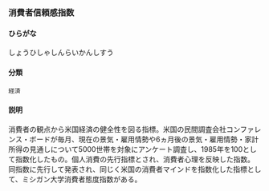<div style="display:none;">

## [あ行](securities-terms?id=あ行)
## [か行](securities-terms?id=か行)
## [さ行](securities-terms?id=さ行)

</div>

### 消費者信頼感指数

#### ひらがな

しょうひしゃしんらいかんしすう

#### 分類

`経済`

#### 説明

消費者の観点から米国経済の健全性を図る指標。米国の民間調査会社コンファレンス・ボードが毎月、現在の景気・雇用情勢や6ヵ月後の景気・雇用情勢・家計所得の見通しについて5000世帯を対象にアンケート調査し、1985年を100として指数化したもの。個人消費の先行指標とされ、消費者心理を反映した指数。同指数に先行して発表され、同じく米国の消費者マインドを指数化した指標として、ミシガン大学消費者態度指数がある。

<div style="display:none;">

## [た行](securities-terms?id=た行)
## [な行](securities-terms?id=な行)
## [は行](securities-terms?id=は行)
## [ま行](securities-terms?id=ま行)
## [や行](securities-terms?id=や行)
## [ら行](securities-terms?id=ら行)
## [わ行](securities-terms?id=わ行)
## [英数字・記号](securities-terms?id=英数字・記号)

</div>

